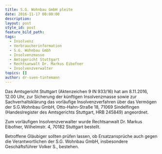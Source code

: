 ```yaml
---
title: S.G. Wohnbau GmbH pleite
date: 2016-11-17 00:00:00
description:
layout: post
style_id: post
feature_bild_path:
tags:
  - Insolvenz
  - Verbraucherinformation
  - S.G. Wohnbau Gmbh
  - Insolvenzmasse
  - Amtsgericht Stuttgart
  - Rechtsanwalt Dr. Markus Eibofner
  - Insolvenzverwalter
topics: []
author: dr-sven-tintemann
---
```



Das Amtsgericht Stuttgart (Aktenzeichen 9 IN 933/16) hat am 8.11.2016, 12.00 Uhr, zur Sicherung der künftigen Insolvenzmasse sowie zur Sachverhaltsklärung das vorläufige Insolvenzverfahren über das Vermögen der S.G.Wohnbau GmbH, Otto-Hahn-Straße 18, 71069 Sindelfingen (Handeslregister des Amtsgerichts Stuttgart, HRB 245849) angeordnet.

Zum vorläufigen Insolvenzverwalter wurde Rechtsanwalt Dr. Markus Eibofner, Wilhelmstr. 4, 70182 Stuttgart bestellt.

Betroffene Gläubiger sollten prüfen lassen, ob Ersatzansprüche auch gegen die Verantwortlichen der S.G. Wohnbau GmbH, insbesondere Geschäftsführer Volker S., bestehen.